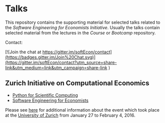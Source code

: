 # Talks

This repository contains the supporting material for selected talks related to the *Software Engineering for Economists Initiative*. Usually the talks contain selected material from the lectures in the *Course* or *Bootcamp* repository.

Contact:

[![Join the chat at https://gitter.im/softEcon/contact](https://badges.gitter.im/Join%20Chat.svg)](https://gitter.im/softEcon/contact?utm_source=share-link&utm_medium=link&utm_campaign=share-link
)

## Zurich Initiative on Computational Economics

* [Python for Scientific Computing](http://nbviewer.ipython.org/github/softEcon/talks/blob/master/ZICE/scientific_python/lecture.ipynb)
* [Software Engineering for Economists](http://nbviewer.ipython.org/github/softEcon/talks/blob/master/ZICE/software_engineering/lecture.ipynb)

Please see [here](http://www.zccfe.uzh.ch/zice16/announcement.html) for additional information about the event which took place at the [University of Zurich](http://www.uzh.ch/en.html) from January 27 to February 4, 2016.


